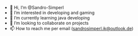 - 👋 Hi, I’m @Sandro-Simperl
- 👀 I’m interested in developing and gaming
- 🌱 I’m currently learning java developing
- 💞️ I’m looking to collaborate on projects
- 📫 How to reach me per email (sandrosimperl.ik@outlook.de)

<!---
Sandro-Simperl/Sandro-Simperl is a ✨ special ✨ repository because its `README.md` (this file) appears on your GitHub profile.
You can click the Preview link to take a look at your changes.
--->
